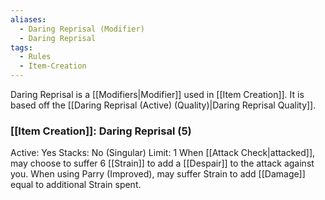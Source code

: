 ```yaml
---
aliases:
  - Daring Reprisal (Modifier)
  - Daring Reprisal
tags:
  - Rules
  - Item-Creation
---
```

Daring Reprisal is a [[Modifiers|Modifier]] used in [[Item Creation]]. It is based off the [[Daring Reprisal (Active) (Quality)|Daring Reprisal Quality]].

### [[Item Creation]]: Daring Reprisal (5)
Active: Yes
Stacks: No (Singular)
Limit: 1
When [[Attack Check|attacked]], may choose to suffer 6 [[Strain]] to add a [[Despair]] to the attack against you. When using Parry (Improved), may suffer Strain to add [[Damage]] equal to additional Strain spent.